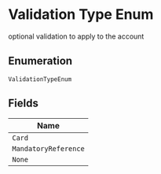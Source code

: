 
# Validation Type Enum

optional validation to apply to the account

## Enumeration

`ValidationTypeEnum`

## Fields

| Name |
|  --- |
| `Card` |
| `MandatoryReference` |
| `None` |

